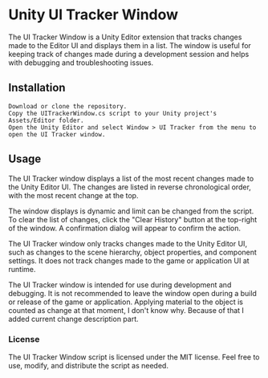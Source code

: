 # Unity UI Tracker Window

The UI Tracker Window is a Unity Editor extension that tracks changes made to the Editor UI and displays them in a list. The window is useful for keeping track of changes made during a development session and helps with debugging and troubleshooting issues.

## Installation
    Download or clone the repository.
    Copy the UITrackerWindow.cs script to your Unity project's Assets/Editor folder.
    Open the Unity Editor and select Window > UI Tracker from the menu to open the UI Tracker window.

## Usage
The UI Tracker window displays a list of the most recent changes made to the Unity Editor UI. The changes are listed in reverse chronological order, with the most recent change at the top.

The window displays is dynamic and limit can be changed from the script.
To clear the list of changes, click the "Clear History" button at the top-right of the window. A confirmation dialog will appear to confirm the action.

The UI Tracker window only tracks changes made to the Unity Editor UI, such as changes to the scene hierarchy, object properties, and component settings. It does not track changes made to the game or application UI at runtime.

The UI Tracker window is intended for use during development and debugging. It is not recommended to leave the window open during a build or release of the game or application.
    Applying material to the object is counted as change at that moment, I don't know why. Because of that I added current change description part.

### License
The UI Tracker Window script is licensed under the MIT license. Feel free to use, modify, and distribute the script as needed.
